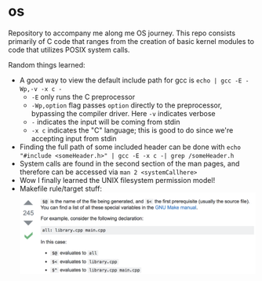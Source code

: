 # os
Repository to accompany me along me OS journey. This repo consists primarily of C code that ranges from the
creation of basic kernel modules to code that utilizes POSIX system calls.

Random things learned:

 - A good way to view the default include path for gcc is `echo | gcc -E -Wp,-v -x c -`
   - `-E` only runs the C preprocessor
   - `-Wp,option` flag passes `option` directly to the preprocessor, bypassing the compiler driver. Here `-v` indicates verbose
   - `-` indicates the input will be coming from stdin
   - `-x c` indicates the "C" language; this is good to do since we're accepting input from stdin
 - Finding the full path of some included header can be done with `echo "#include <someHeader.h>" | gcc -E -x c -| grep /someHeader.h`
 - System calls are found in the second section of the man pages, and therefore can be accessed via `man 2 <systemCallhere>`
 - Wow I finally learned the UNIX filesystem permission model!
 - Makefile rule/target stuff: ![^@=target](imgs/make.png)
